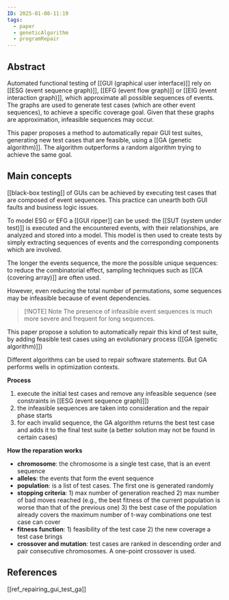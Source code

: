 ```yaml
---
ID: 2025-01-08-11:19
tags:
  - paper
  - geneticAlgorithm
  - programRepair
---
```

## Abstract

Automated functional testing of [[GUI (graphical user interface)]] rely on [[ESG (event sequence graph)]], [[EFG (event flow graph)]] or [[EIG (event interaction graph)]], which approximate all possible sequences of events. The graphs are used to generate test cases (which are other event sequences), to achieve a specific coverage goal. Given that these graphs are approximation, infeasible sequences may occur.

This paper proposes a method to automatically repair GUI test suites, generating new test cases that are feasible, using a [[GA (genetic algorithm)]].
The algorithm outperforms a random algorithm trying to achieve the same goal.


## Main concepts

[[black-box testing]] of GUIs can be achieved by executing test cases that are composed of event sequences. This practice can unearth both GUI faults and business logic issues.

To model ESG or EFG a [[GUI ripper]] can be used: the [[SUT (system under test)]] is executed and the encountered events, with their relationships, are analyzed and stored into a model. This model is then used to create tests by simply extracting sequences of events and the corresponding components which are involved.

The longer the events sequence, the more the possible unique sequences: to reduce the combinatorial effect, sampling techniques such as [[CA (covering array)]] are often used. 

However, even reducing the total number of permutations, some sequences may be infeasible because of event dependencies.

> [!NOTE] Note
> The presence of infeasible event sequences is much more severe and frequent for long sequences.

This paper propose a solution to automatically repair this kind of test suite, by adding feasible test cases using an evolutionary process ([[GA (genetic algorithm)]])

Different algorithms can be used to repair software statements. But GA performs wells in optimization contexts.

**Process**
1. execute the initial test cases and remove any infeasible sequence (see constraints in [[ESG (event sequence graph)]])
2. the infeasible sequences are taken into consideration and the repair phase starts
3. for each invalid sequence, the GA algorithm returns the best test case and adds it to the final test suite (a better solution may not be found in certain cases)

**How the reparation works**
- **chromosome**: the chromosome is a single test case, that is an event sequence
- **alleles**: the events that form the event sequence
- **population**: is a list of test cases. The first one is generated randomly
- **stopping criteria**: 1) max number of generation reached 2) max number of bad moves reached (e.g., the best fitness of the current population is worse than that of the previous one) 3) the best case of the population already covers the maximum number of t-way combinations one test case can cover
- **fitness function**: 1) feasibility of the test case 2) the new coverage a test case brings
- **crossover and mutation**: test cases are ranked in descending order and pair consecutive chromosomes. A one-point crossover is used.
## References
[[ref_repairing_gui_test_ga]]